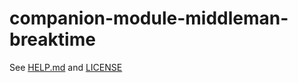# companion-module-middleman-breaktime

See [HELP.md](./companion/HELP.md) and [LICENSE](./LICENSE)
